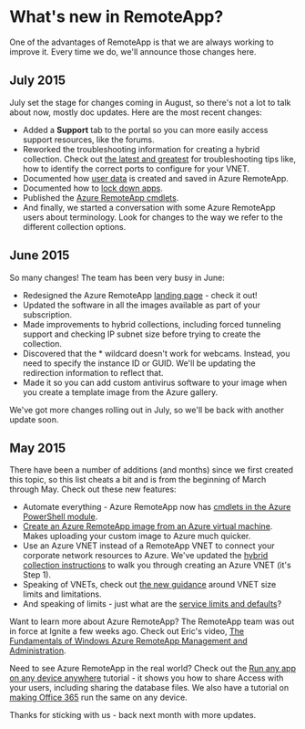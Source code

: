 
<properties 
    pageTitle="What's new in Azure RemoteApp?"
    description="Learn about changes and improvements made to Azure RemoteApp" 
    services="remoteapp" 
    documentationCenter="" 
    authors="lizap" 
    manager="mbaldwin" />

<tags
	ms.service="remoteapp"
	ms.date="10/23/2015"
	wacn.date=""/>



# What's new in <!-- deleted by customization Azure --> RemoteApp?

One of the advantages of <!-- deleted by customization Azure --> RemoteApp is that we are always working to improve it. Every time we do, we'll announce those changes here.
<!-- deleted by customization

## September 2015
- Added Infopath to the Microsoft Office 365 template and gallery image. If you want to share Infopath, make sure to update your collections with the latest image.
- Client updates:
	- Windows client updated to make it possible for users to share feedback, especially around connection issues.
	- iOS client updated to fix error messaging and to fix a problem where your credentials expired earlier than expected.
- We're working on getting Office 2016 support tested. Once that's completed, look for updated images.
- Published a new article about the [differences between cloud and hybrid collections](/documentation/articles/remoteapp-collections) - this will help you choose the collection type that works best for your apps - cloud-only, cloud + VNET, or hybrid.
- Want to share QuickBooks using Azure RemoteApp but not sure of the steps? Check out [Eric's new article](/documentation/articles/remoteapp-quickbooks) telling you exactly what to do.

## August 2015
Big changes happened in August - here are the highlights:

- You can now use an Azure VNET with a cloud collection! Check out the [cloud creation instructions](/documentation/articles/remoteapp-create-cloud-deployment) for the new steps.
- Made it possible to add apps to the **Start **menu for the Windows RemoteApp client. Apps will show up in the application list, and you can pin them to the **Start **menu in Windows.
- Added a new image to the Azure VM gallery - Windows Server Remote Desktop Session Host with Microsoft Office 365 ProPlus.
- Fixed the Mac client so apps with modal windows will stop freezing.
- Documented how you can use your [Office 365 ProPlus subscription](/documentation/articles/remoteapp-officesubscription) with Azure RemoteApp.
- Detailed how you can [secure the apps and data](/documentation/articles/remoteapp-secure) in your Azure RemoteApp collection.
-->

## July 2015

July set the stage for changes coming in August, so there's not a lot to talk about now, mostly doc updates. Here are the most recent changes:

- Added a **Support** tab to the portal so you can more easily access support resources, like the forums.
- Reworked the troubleshooting information for creating a hybrid collection. Check out [the latest and greatest](/documentation/articles/remoteapp-hybridtrouble) for troubleshooting tips like, how to identify the correct ports to configure for your VNET.
- Documented how [user data](/documentation/articles/remoteapp-upd) is created and saved in Azure RemoteApp.
- Documented how to [lock down apps](/documentation/articles/remoteapp-secure).
- Published the [Azure RemoteApp cmdlets](https://msdn.microsoft.com/zh-cn/library/mt428031.aspx).
- And finally, we started a conversation with some Azure RemoteApp users about terminology. Look for changes to the way we refer to the different collection options.

## June 2015

So many changes! The team has been very busy in June:

- Redesigned the Azure RemoteApp [landing page](https://www.remoteapp.windowsazure.cn/) - check it out! 
- Updated the software in all the images available as part of your subscription.
- Made improvements to hybrid collections, including forced tunneling support and checking IP subnet size before trying to create the collection.
- Discovered that the * wildcard doesn't work for webcams. Instead, you need to specify the instance ID or GUID. We'll be updating the redirection information to reflect that.
- Made it so you can add custom antivirus software to your image when you create a template image from the Azure gallery.

We've got more changes rolling out in July, so we'll be back with another update soon.

## May 2015

There have been a number of additions (and months) since we first created this topic, so this list cheats a bit and is from the beginning of March through May. Check out these new features:

- Automate everything - Azure RemoteApp now has [cmdlets in the Azure PowerShell module](/documentation/articles/remoteapp-tutorial-arawithpowershell). 
- [Create an Azure RemoteApp image from an Azure virtual machine](/documentation/articles/remoteapp-image-on-azurevm). Makes uploading your custom image to Azure much quicker.
- Use an Azure VNET instead of a RemoteApp VNET to connect your corporate network resources to Azure. We've updated the [hybrid collection instructions](/documentation/articles/remoteapp-create-hybrid-deployment) to walk you through creating an Azure VNET (it's Step 1).
- Speaking of VNETs, check out [the new guidance](/documentation/articles/remoteapp-vnetsizing) around VNET size limits and limitations.
- And speaking of limits - just what are the [service limits and defaults](/documentation/articles/remoteapp-servicelimits)?

Want to learn more about Azure RemoteApp? The RemoteApp team was out in force at Ignite a few weeks ago. Check out Eric's video, [The Fundamentals of Windows Azure RemoteApp Management and Administration](http://channel9.msdn.com/Events/Ignite/2015/BRK3868).

Need to see Azure RemoteApp in the real world? Check out the [Run any app on any device anywhere](/documentation/articles/remoteapp-anyapp) tutorial - it shows you how to share Access with your users, including sharing the database files. We also have a tutorial on [making Office 365](/documentation/articles/remoteapp-tutorial-o365anywhere) run the same on any device.

Thanks for sticking with us - back next month with more updates. 
<!-- deleted by customization


### Help us help you 
Did you know that in addition to rating this article and making comments down below, you can make changes to the article itself? Something missing? Something wrong? Did I write something that's just confusing? Scroll up and click **Edit on GitHub** to make changes - those will come to us for review, and then, once we sign off on them, you'll see your changes and improvements right here.
-->